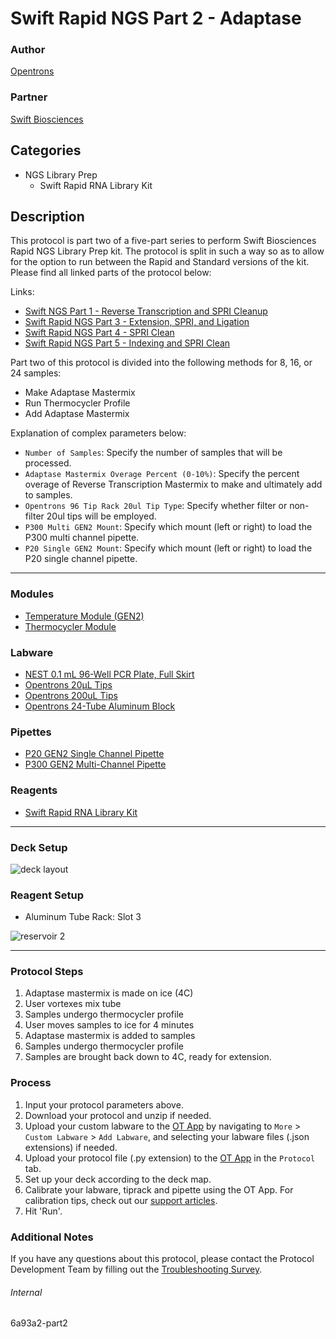 # Swift Rapid NGS Part 2 - Adaptase

### Author
[Opentrons](https://opentrons.com/)

### Partner
[Swift Biosciences](https://swiftbiosci.com/protocols/)

## Categories
* NGS Library Prep
	* Swift Rapid RNA Library Kit

## Description
This protocol is part two of a five-part series to perform Swift Biosciences Rapid NGS Library Prep kit. The protocol is split in such a way so as to allow for the option to run between the Rapid and Standard versions of the kit. Please find all linked parts of the protocol below:

Links:
* [Swift NGS Part 1 - Reverse Transcription and SPRI Cleanup](https://protocols.opentrons.com/protocol/6a93a2)
* [Swift Rapid NGS Part 3 - Extension, SPRI, and Ligation](https://protocols.opentrons.com/protocol/6a93a2-part3)
* [Swift Rapid NGS Part 4 - SPRI Clean](https://protocols.opentrons.com/protocol/6a93a2-part4)
* [Swift Rapid NGS Part 5 - Indexing and SPRI Clean](https://protocols.opentrons.com/protocol/6a93a2-part5)

Part two of this protocol is divided into the following methods for 8, 16, or 24 samples:

* Make Adaptase Mastermix
* Run Thermocycler Profile
* Add Adaptase Mastermix

Explanation of complex parameters below:
* `Number of Samples`: Specify the number of samples that will be processed.
* `Adaptase Mastermix Overage Percent (0-10%)`: Specify the percent overage of Reverse Transcription Mastermix to make and ultimately add to samples.
* `Opentrons 96 Tip Rack 20ul Tip Type`: Specify whether filter or non-filter 20ul tips will be employed.
* `P300 Multi GEN2 Mount`: Specify which mount (left or right) to load the P300 multi channel pipette.
* `P20 Single GEN2 Mount`: Specify which mount (left or right) to load the P20 single channel pipette.

---

### Modules
* [Temperature Module (GEN2)](https://shop.opentrons.com/collections/hardware-modules/products/tempdeck)
* [Thermocycler Module](https://shop.opentrons.com/collections/hardware-modules/products/thermocycler-module)

### Labware
* [NEST 0.1 mL 96-Well PCR Plate, Full Skirt](https://shop.opentrons.com/collections/lab-plates/products/nest-0-1-ml-96-well-pcr-plate-full-skirt)
* [Opentrons 20µL Tips](https://shop.opentrons.com/collections/opentrons-tips/products/opentrons-10ul-tips)
* [Opentrons 200uL Tips](https://shop.opentrons.com/collections/opentrons-tips/products/opentrons-200ul-filter-tips)
* [Opentrons 24-Tube Aluminum Block](https://shop.opentrons.com/collections/racks-and-adapters/products/aluminum-block-set)

### Pipettes
* [P20 GEN2 Single Channel Pipette](https://shop.opentrons.com/collections/ot-2-robot/products/single-channel-electronic-pipette)
* [P300 GEN2 Multi-Channel Pipette](https://shop.opentrons.com/collections/ot-2-robot/products/8-channel-electronic-pipette)

### Reagents
* [Swift Rapid RNA Library Kit](https://swiftbiosci.com/wp-content/uploads/2020/04/PRT-024-Swift-Rapid-RNA-Library-Kit-Protocol-v3.0.pdf)

---

### Deck Setup
![deck layout](https://opentrons-protocol-library-website.s3.amazonaws.com/custom-README-images/6a93a2/pt2/Screen+Shot+2021-05-05+at+1.17.41+PM.png)

### Reagent Setup
* Aluminum Tube Rack: Slot 3

![reservoir 2](https://opentrons-protocol-library-website.s3.amazonaws.com/custom-README-images/6a93a2/pt2/Screen+Shot+2021-05-05+at+1.17.02+PM.png)

---

### Protocol Steps
1. Adaptase mastermix is made on ice (4C)
2. User vortexes mix tube
3. Samples undergo thermocycler profile
4. User moves samples to ice for 4 minutes
5. Adaptase mastermix is added to samples
6. Samples undergo thermocycler profile
7. Samples are brought back down to 4C, ready for extension.




### Process
1. Input your protocol parameters above.
2. Download your protocol and unzip if needed.
3. Upload your custom labware to the [OT App](https://opentrons.com/ot-app) by navigating to `More` > `Custom Labware` > `Add Labware`, and selecting your labware files (.json extensions) if needed.
4. Upload your protocol file (.py extension) to the [OT App](https://opentrons.com/ot-app) in the `Protocol` tab.
5. Set up your deck according to the deck map.
6. Calibrate your labware, tiprack and pipette using the OT App. For calibration tips, check out our [support articles](https://support.opentrons.com/en/collections/1559720-guide-for-getting-started-with-the-ot-2).
7. Hit 'Run'.

### Additional Notes
If you have any questions about this protocol, please contact the Protocol Development Team by filling out the [Troubleshooting Survey](https://protocol-troubleshooting.paperform.co/).

###### Internal
6a93a2-part2

